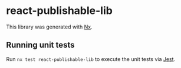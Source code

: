# react-publishable-lib

This library was generated with [Nx](https://nx.dev).

## Running unit tests

Run `nx test react-publishable-lib` to execute the unit tests via [Jest](https://jestjs.io).
